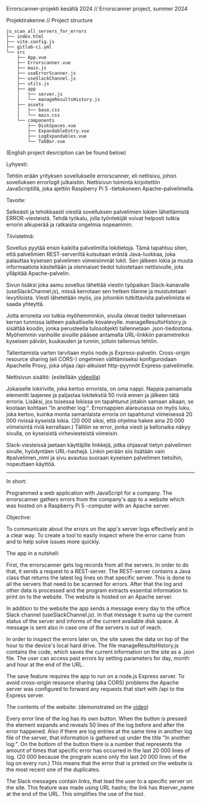 Errorscanner-projekti kesältä 2024 // Errorscanner project, summer 2024


Projektirakenne // Project structure
```
js_scan_all_servers_for_errors
├── index.html
├── vite.config.js
├── gitlab-ci.yml
└── src
    ├── App.vue
    ├── Errorscanner.vue
    ├── main.js
    ├── useErrorScanner.js
    ├── useSlackChannel.js
    ├── utils.js
    ├── app
    │   ├── server.js
    │   └── manageResultsHistory.js
    ├── assets
    │   ├── base.css
    │   └── main.css
    └── components
        ├── DiskSpaces.vue
        ├── ExpandableEntry.vue
        ├── LogExpandables.vue
        └── TabBar.vue
```
(English project desrciption can be found below)

Lyhyesti:

Tehtiin erään yrityksen sovellukselle errorscanner, eli nettisivu, johon sovelluksen errorlogit julkaistiin. Nettisivun toiminta kirjoitettiin JavaScriptillä, joka ajettiin Raspberry Pi 5 -tietokoneen Apache-palvelimella.

Tavoite:

Selkeästi ja tehokkaasti viestiä sovelluksen palvelimien lokien
lähettämistä ERROR-viesteistä. Tehdä työkalu, jolla työntekijät voivat
helposti tutkia errorin alkuperää ja ratkaista ongelmia nopeammin.

Tiivistelmä:

Sovellus pyytää ensin kaikilta palvelimilta lokitietoja. Tämä tapahtuu siten, että palvelimien REST-serveriltä kutsutaan erästä Java-luokkaa, joka palauttaa kyseisen palvelimen viimeisimmät lokit. Sen jälkeen lokia ja
muuta informaatiota käsitellään ja olennaiset tiedot tulostetaan
nettisivulle, jota ylläpitää Apache-palvelin.

Sivun lisäksi joka aamu sovellus lähettää viestin työpaikan
Slack-kanavalle (useSlackChannel.js), missä kerrotaan sen hetken tilanne
ja muistutetaan levytiloista. Viesti lähetetään myös, jos johonkin
tutkittavista palvelimista ei saada yhteyttä.

Jotta erroreita voi tutkia myöhemminkin, sivulla olevat tiedot
tallennetaan kerran tunnissa laitteen paikalliselle kovalevylle.
manageResultsHistory.js sisältää koodin, jonka perusteella tulosobjekti
tallennetaan .json-tiedostona. Myöhemmin vanhoille sivuille pääsee
antamalla URL-linkkiin parametreiksi kyseisen päivän, kuukauden ja
tunnin, jolloin tallennus tehtiin.

Tallentamista varten tarvitaan myös node.js Express-palvelin.
Cross-origin resource sharing (eli CORS-) ongelmien välttämiseksi
konfiguroidaan Apachelle Proxy, joka ohjaa /api-alkuiset http-pyynnöt
Express-palvelimelle.

Nettisivun sisältö: (esitellään [videoilla](https://drive.google.com/drive/folders/1oTw_3iCWZg13tscG4zs6MoMWgIEE78ZJ?usp=drive_link))

Jokaiselle lokiriville, joka kertoo errorista, on oma nappi. Nappia
painamalla elementti laajenee ja paljastaa lokitekstiä 50 riviä ennen ja
jälkeen tätä erroria. Lisäksi, jos toisessa lokissa on tapahtunut
jotakin samaan aikaan, se kootaan kohtaan "In another log:".
Errornappien alareunassa on myös luku, joka kertoo, kuinka monta
samanlaista erroria on tapahtunut viimeisessä 20 000 rivissä kyseistä
lokia. (20 000 siksi, että ohjelma hakee aina 20 000 viimeisintä riviä
kerrallaan.) Tällöin se error, jonka viesti ja kellonaika näkyy sivulla,
on kyseisistä virheviesteistä viimeisin.

Slack-viesteissä jaetaan käyttäjille linkkejä, jotka ohjaavat tietyn
palvelimen sivulle, hyödyntäen URL-hashejä. Linkin perään siis lisätään
vain #palvelimen_nimi ja sivu avautuu suoraan kyseisen palvelimen
tietoihin, nopeuttaen käyttöä.

________________________________________________________________________________________________________

In short:

Programmed a web application with JavaScript for a company. The errorscanner gathers errors from the company's app to a website which was hosted on a Raspberry Pi 5 -computer with an Apache server.

Objective:

To communicate about the errors on the app's server logs effectively and in a clear way. To create a tool to easily inspect where the error came from and to help solve issues more quickly.

The app in a nutshell:

First, the errorscanner gets log records from all the servers. In order to do that, it sends a request to a REST-server. The REST-server contains a Java class that returns the latest log lines on that specific server. This is done to all the servers that need to be scanned for errors. After that the log and other data is processed and the program extracts essential information to print on to the website. The website is hosted on an Apache server.

In addition to the website the app sends a message every day to the office Slack channel (useSlackChannel.js). In that message it sums up the current status of the server and informs of the current available disk space. A message is sent also in case one of the servers is out of reach.

In order to inspect the errors later on, the site saves the data on top of the hour to the device's local hard drive. The file manageResultsHistory.js contains the code, which saves the current information on the site as a .json file. The user can access past errors by setting parameters for day, month and hour at the end of the URL.

The save feature requires the app to run on a node.js Express server. To avoid cross-origin resource sharing (aka CORS) problems the Apache server was configured to forward any requests that start with /api to the Express server.

The contents of the website: (demonstrated on the [video](https://drive.google.com/drive/folders/1oTw_3iCWZg13tscG4zs6MoMWgIEE78ZJ?usp=drive_link))

Every error line of the log has its own button. When the button is pressed the element expands and reveals 50 lines of the log before and after the error happened. Also if there are log entries at the same time in another log file of the server, that information is gathered up under the title "In another log:". On the bottom of the button there is a number that represents the amount of times that specific error has occurred in the last 20 000 lines of log. (20 000 because the program scans only the last 20 000 lines of the log on every run.) This means that the error that is printed on the website is the most recent one of the duplicates.

The Slack messages contain links, that lead the user to a specific server on the site. This feature was made using URL hashs; the link has #server_name at the end of the URL. This simplifies the use of the tool.
